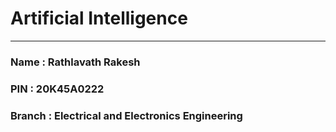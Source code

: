 # Artificial Intelligence
---
### Name   : Rathlavath Rakesh
### PIN    : 20K45A0222
### Branch : Electrical and Electronics Engineering
